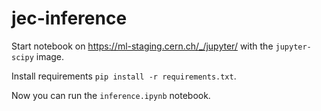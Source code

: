 # jec-inference

Start notebook on https://ml-staging.cern.ch/_/jupyter/ with the `jupyter-scipy` image.

Install requirements `pip install -r requirements.txt`.

Now you can run the `inference.ipynb` notebook.
